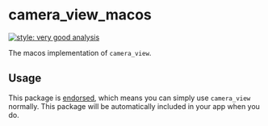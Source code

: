 # camera_view_macos

[![style: very good analysis][very_good_analysis_badge]][very_good_analysis_link]

The macos implementation of `camera_view`.

## Usage

This package is [endorsed][endorsed_link], which means you can simply use `camera_view`
normally. This package will be automatically included in your app when you do.

[endorsed_link]: https://flutter.dev/docs/development/packages-and-plugins/developing-packages#endorsed-federated-plugin
[very_good_analysis_badge]: https://img.shields.io/badge/style-very_good_analysis-B22C89.svg
[very_good_analysis_link]: https://pub.dev/packages/very_good_analysis
